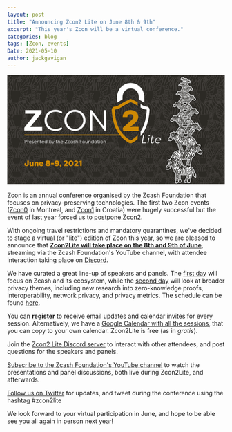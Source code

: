 ```yaml
---
layout: post
title: "Announcing Zcon2 Lite on June 8th & 9th"
excerpt: "This year's Zcon will be a virtual conference."
categories: blog
tags: [Zcon, events]
Date: 2021-05-10
author: jackgavigan
---
```


[<img src="/images/1024x512_Zcon2_Twitter_v3_Dates.png">](/zcon/2/)

Zcon is an annual conference organised by the Zcash Foundation that focuses on privacy-preserving technologies. The first two Zcon events ([Zcon0](/zcon/0/) in Montreal, and [Zcon1](/zcon/1/) in Croatia) were hugely successful but the event of last year forced us to [postpone Zcon2](https://twitter.com/ZcashFoundation/status/1237825201275949056). 

With ongoing travel restrictions and mandatory quarantines, we've decided to stage a virtual (or "lite") edition of Zcon this year, so we are pleased to announce that [**Zcon2Lite will take place on the 8th and 9th of June**](/zcon/2/), streaming via the Zcash Foundation's YouTube channel, with attendee interaction taking place on [Discord](https://discord.gg/WbXQTTSGXX). 

We have curated a great line-up of speakers and panels. The [first day](/zcon/2/#tuesday-8th-june-2021) will focus on Zcash and its ecosystem, while the [second day](/zcon/2/#wednesday-9th-june-2021) will look at broader privacy themes, including new research into zero-knowledge proofs, interoperability, network privacy, and privacy metrics. The schedule can be found [here](/zcon/2/). 

You can [**register**](https://forms.gle/uXfxFStSVYYGpUQ48) to receive email updates and calendar invites for every session. Alternatively, we have a [Google Calendar with all the sessions](https://calendar.google.com/calendar/embed?src=c_2879tr24ucd5vplniv6hqug9is%40group.calendar.google.com), that you can copy to your own calendar. Zcon2Lite is free (as in *gratis*). 

Join the [Zcon2 Lite Discord server](https://discord.gg/WbXQTTSGXX) to interact with other attendees, and post questions for the speakers and panels. 

[Subscribe to the Zcash Foundation's YouTube channel](https://www.youtube.com/channel/UCi01v05DNTUEC_eB0c9rpgQ?) to watch the presentations and panel discussions, both live during Zcon2Lite, and afterwards. 

[Follow us on Twitter](https://twitter.com/ZcashFoundation) for updates, and tweet during the conference using the hashtag #zcon2lite

We look forward to your virtual participation in June, and hope to be able see you all again in person next year! 

